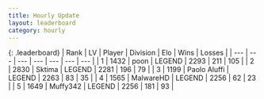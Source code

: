 ```yaml
---
title: Hourly Update
layout: leaderboard
category: hourly
---
```


{: .leaderboard}
| Rank | LV | Player | Division | Elo | Wins | Losses |
| --- | --- | --- | --- | --- | --- | --- |
| <span data-change="0">1</span> | 1432 | <span title="ID: 540690">poon</span> | LEGEND | <span data-change="0">2293</span> | <span data-change="0">211</span> | <span data-change="0">105</span> |
| <span data-change="0">2</span> | 2830 | <span title="ID: 353063">Sktima</span> | LEGEND | <span data-change="0">2281</span> | <span data-change="0">196</span> | <span data-change="0">79</span> |
| <span data-change="0">3</span> | 1199 | <span title="ID: 512212">Paolo Aluffi</span> | LEGEND | <span data-change="0">2263</span> | <span data-change="0">83</span> | <span data-change="0">35</span> |
| <span data-change="0">4</span> | 1565 | <span title="ID: 261794">MalwareHD</span> | LEGEND | <span data-change="0">2256</span> | <span data-change="0">62</span> | <span data-change="0">23</span> |
| <span data-change="0">5</span> | 1649 | <span title="ID: 720567">Muffy342</span> | LEGEND | <span data-change="0">2256</span> | <span data-change="0">181</span> | <span data-change="0">93</span> |